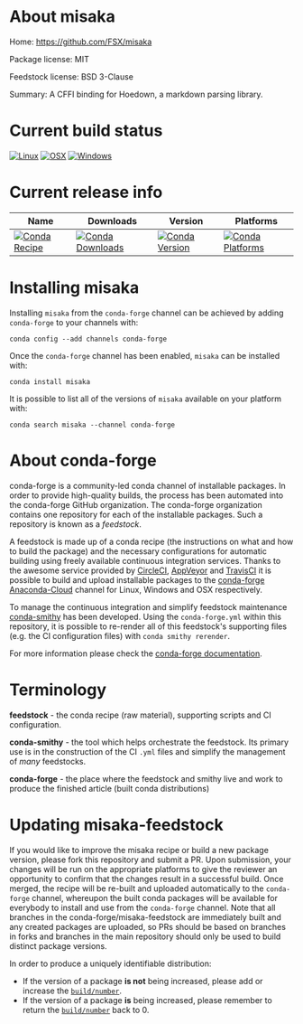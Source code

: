 About misaka
============

Home: https://github.com/FSX/misaka

Package license: MIT

Feedstock license: BSD 3-Clause

Summary: A CFFI binding for Hoedown, a markdown parsing library.



Current build status
====================

[![Linux](https://img.shields.io/circleci/project/github/conda-forge/misaka-feedstock/master.svg?label=Linux)](https://circleci.com/gh/conda-forge/misaka-feedstock)
[![OSX](https://img.shields.io/travis/conda-forge/misaka-feedstock/master.svg?label=macOS)](https://travis-ci.org/conda-forge/misaka-feedstock)
[![Windows](https://img.shields.io/appveyor/ci/conda-forge/misaka-feedstock/master.svg?label=Windows)](https://ci.appveyor.com/project/conda-forge/misaka-feedstock/branch/master)

Current release info
====================

| Name | Downloads | Version | Platforms |
| --- | --- | --- | --- |
| [![Conda Recipe](https://img.shields.io/badge/recipe-misaka-green.svg)](https://anaconda.org/conda-forge/misaka) | [![Conda Downloads](https://img.shields.io/conda/dn/conda-forge/misaka.svg)](https://anaconda.org/conda-forge/misaka) | [![Conda Version](https://img.shields.io/conda/vn/conda-forge/misaka.svg)](https://anaconda.org/conda-forge/misaka) | [![Conda Platforms](https://img.shields.io/conda/pn/conda-forge/misaka.svg)](https://anaconda.org/conda-forge/misaka) |

Installing misaka
=================

Installing `misaka` from the `conda-forge` channel can be achieved by adding `conda-forge` to your channels with:

```
conda config --add channels conda-forge
```

Once the `conda-forge` channel has been enabled, `misaka` can be installed with:

```
conda install misaka
```

It is possible to list all of the versions of `misaka` available on your platform with:

```
conda search misaka --channel conda-forge
```


About conda-forge
=================

conda-forge is a community-led conda channel of installable packages.
In order to provide high-quality builds, the process has been automated into the
conda-forge GitHub organization. The conda-forge organization contains one repository
for each of the installable packages. Such a repository is known as a *feedstock*.

A feedstock is made up of a conda recipe (the instructions on what and how to build
the package) and the necessary configurations for automatic building using freely
available continuous integration services. Thanks to the awesome service provided by
[CircleCI](https://circleci.com/), [AppVeyor](https://www.appveyor.com/)
and [TravisCI](https://travis-ci.org/) it is possible to build and upload installable
packages to the [conda-forge](https://anaconda.org/conda-forge)
[Anaconda-Cloud](https://anaconda.org/) channel for Linux, Windows and OSX respectively.

To manage the continuous integration and simplify feedstock maintenance
[conda-smithy](https://github.com/conda-forge/conda-smithy) has been developed.
Using the ``conda-forge.yml`` within this repository, it is possible to re-render all of
this feedstock's supporting files (e.g. the CI configuration files) with ``conda smithy rerender``.

For more information please check the [conda-forge documentation](https://conda-forge.org/docs/).

Terminology
===========

**feedstock** - the conda recipe (raw material), supporting scripts and CI configuration.

**conda-smithy** - the tool which helps orchestrate the feedstock.
                   Its primary use is in the construction of the CI ``.yml`` files
                   and simplify the management of *many* feedstocks.

**conda-forge** - the place where the feedstock and smithy live and work to
                  produce the finished article (built conda distributions)


Updating misaka-feedstock
=========================

If you would like to improve the misaka recipe or build a new
package version, please fork this repository and submit a PR. Upon submission,
your changes will be run on the appropriate platforms to give the reviewer an
opportunity to confirm that the changes result in a successful build. Once
merged, the recipe will be re-built and uploaded automatically to the
`conda-forge` channel, whereupon the built conda packages will be available for
everybody to install and use from the `conda-forge` channel.
Note that all branches in the conda-forge/misaka-feedstock are
immediately built and any created packages are uploaded, so PRs should be based
on branches in forks and branches in the main repository should only be used to
build distinct package versions.

In order to produce a uniquely identifiable distribution:
 * If the version of a package **is not** being increased, please add or increase
   the [``build/number``](https://conda.io/docs/user-guide/tasks/build-packages/define-metadata.html#build-number-and-string).
 * If the version of a package **is** being increased, please remember to return
   the [``build/number``](https://conda.io/docs/user-guide/tasks/build-packages/define-metadata.html#build-number-and-string)
   back to 0.
